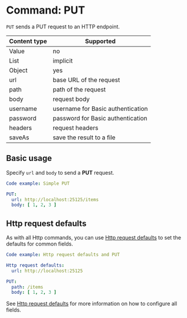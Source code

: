# Command: PUT

`PUT` sends a PUT request to an HTTP endpoint.

| Content type | Supported                         |
|--------------|-----------------------------------|
| Value        | no                                |
| List         | implicit                          |
| Object       | yes                               |
| url          | base URL of the request           |
| path         | path of the request               |
| body         | request body                      |
| username     | username for Basic authentication |
| password     | password for Basic authentication |
| headers      | request headers                   |
| saveAs       | save the result to a file         |

## Basic usage

Specify `url` and `body` to send a **PUT** request.

```yaml
Code example: Simple PUT

PUT:
  url: http://localhost:25125/items
  body: [ 1, 2, 3 ]
```

## Http request defaults

As with all Http commands, you can use [Http request defaults](Http%20request%20defaults.md) to set the defaults for
common fields.

```yaml
Code example: Http request defaults and PUT

Http request defaults:
  url: http://localhost:25125

PUT:
  path: /items
  body: [ 1, 2, 3 ]
```

See [Http request defaults](Http%20request%20defaults.md) for more information on how to configure all fields.
